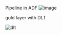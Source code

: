 Pipeline in ADF
![image](https://github.com/user-attachments/assets/28e119be-4152-40c6-8270-bba7c37db675)

gold layer with DLT

![dlt](https://github.com/user-attachments/assets/888ecc25-ef91-4be9-a632-1b1669d2c622)


